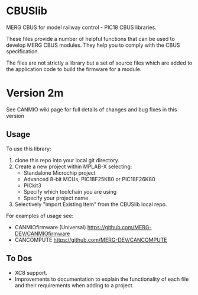 # CBUSlib

MERG CBUS for model railway control - PIC18 CBUS libraries.

These files provide a number of helpful functions that can be used to 
develop MERG CBUS modules. 
They help you to comply with the CBUS specification.

The files are not strictly a library but a set of source files which 
are added to the application code to build the firmware for a module.

# Version 2m

See CANMIO wiki page for full details of changes and bug fixes in this version


## Usage ##
To use this library:
1. clone this repo into your local git directory.
2. Create a new project within MPLAB-X selecting:
    - Standalone Microchip project
    - Advanced 8-bit MCUs, PIC18F25K80 or PIC18F26K80
    - PICkit3
    - Specify which toolchain you are using
    - Specify your project name
4. Selectively "Import Existing Item" from the CBUSlib local repo.

For examples of usage see:
  * CANMIOfirmware (Universal) https://github.com/MERG-DEV/CANMIOfirmware
  * CANCOMPUTE https://github.com/MERG-DEV/CANCOMPUTE

## To Dos ##

- XC8 support.
- Improvements to documentation to explain the functionality of each file and their requirements when adding to a project.

